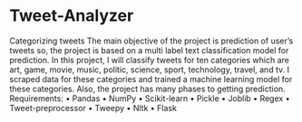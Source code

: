# Tweet-Analyzer
Categorizing tweets 
The main objective of the project is prediction of user’s tweets so, the project is based on a multi label text classification model for prediction. In this project, I will classify tweets for ten categories which are art, game, movie, music, politic, science, sport, technology, travel, and tv. I scraped data for these categories and trained a machine learning model for these categories. Also, the project has many phases to getting prediction.   
Requirements:
•	Pandas
•	NumPy
•	Scikit-learn
•	Pickle
•	Joblib
•	Regex
•	Tweet-preprocessor
•	Tweepy
•	Nltk
•	Flask
